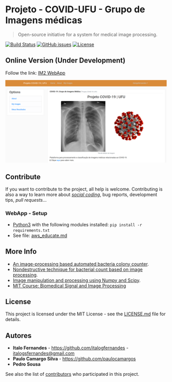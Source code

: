 # Projeto - COVID-UFU - Grupo de Imagens médicas
>Open-source initiative for a system for medical image processing.

[![Build Status](https://travis-ci.com/italogsfernandes/imagens-medicas-2.svg?branch=master)](https://travis-ci.com/italogsfernandes/imagens-medicas-2)
[![GitHub issues](https://img.shields.io/github/issues/italogsfernandes/imagens-medicas-2.svg)](https://github.com/italogsfernandes/imagens-medicas-2/issues)
[![License](https://img.shields.io/github/license/italogsfernandes/imagens-medicas-2.svg)](LICENSE)

## Online Version (Under Development)
Follow the link: [IM2 WebApp](http://italogsfernandes.com/imagens-medicas-2)

![](docs/covid_site_screenshot.png)

## Contribute
If you want to contribute to the project, all help is welcome. Contributing is also a way to learn more about [*social coding*](http://opentechschool.github.io/social-coding/), bug reports, development tips, *pull requests*...

### WebApp - Setup
* [Python3](https://www.python.org/downloads/) with the following modules installed:
`pip install -r requirements.txt`
* See file: [aws_educate.md](aws_educate/aws_educate.md)

## More Info
* [An image-processing based automated bacteria colony counter](http://ieeexplore.ieee.org/document/5291926/).
* [Nondestructive technique for bacterial count based on image processing](http://www.oatext.com/Nondestructive-technique-for-bacterial-count-based-on-image-processing.php).
* [Image manipulation and processing using Numpy and Scipy](http://www.scipy-lectures.org/advanced/image_processing/index.html).
* [MIT Course: Biomedical Signal and Image Processing](https://ocw.mit.edu/courses/health-sciences-and-technology/hst-582j-biomedical-signal-and-image-processing-spring-2007/index.htm)

## License
This project is licensed under the MIT License - see the [LICENSE.md](LICENSE.md) file for details.

## Autores
* **Italo Fernandes** - https://github.com/italogfernandes - italogsfernandes@gmail.com
* **Paulo Camargo Silva** - https://github.com/paulocamargos
* **Pedro Sousa**

See also the list of [contributors](https://github.com/italogsfernandes/imagens-medicas-2/contributors) who participated in this project.
